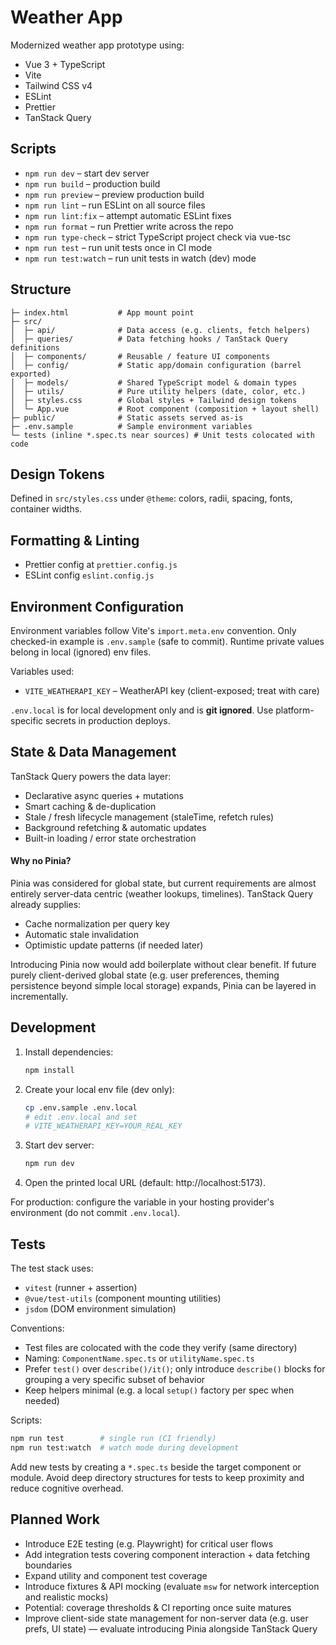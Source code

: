 # Weather App

Modernized weather app prototype using:

- Vue 3 + TypeScript
- Vite
- Tailwind CSS v4
- ESLint
- Prettier
- TanStack Query

## Scripts

- `npm run dev` – start dev server
- `npm run build` – production build
- `npm run preview` – preview production build
- `npm run lint` – run ESLint on all source files
- `npm run lint:fix` – attempt automatic ESLint fixes
- `npm run format` – run Prettier write across the repo
- `npm run type-check` – strict TypeScript project check via vue-tsc
- `npm run test` – run unit tests once in CI mode
- `npm run test:watch` – run unit tests in watch (dev) mode

## Structure

```
├─ index.html           # App mount point
├─ src/
│  ├─ api/              # Data access (e.g. clients, fetch helpers)
│  ├─ queries/          # Data fetching hooks / TanStack Query definitions
│  ├─ components/       # Reusable / feature UI components
│  ├─ config/           # Static app/domain configuration (barrel exported)
│  ├─ models/           # Shared TypeScript model & domain types
│  ├─ utils/            # Pure utility helpers (date, color, etc.)
│  ├─ styles.css        # Global styles + Tailwind design tokens
│  └─ App.vue           # Root component (composition + layout shell)
├─ public/              # Static assets served as‑is
├─ .env.sample          # Sample environment variables
└─ tests (inline *.spec.ts near sources) # Unit tests colocated with code
```

## Design Tokens

Defined in `src/styles.css` under `@theme`: colors, radii, spacing, fonts, container widths.

## Formatting & Linting

- Prettier config at `prettier.config.js`
- ESLint config `eslint.config.js`

## Environment Configuration

Environment variables follow Vite's `import.meta.env` convention. Only checked-in example is `.env.sample` (safe to commit). Runtime private values belong in local (ignored) env files.

Variables used:

- `VITE_WEATHERAPI_KEY` – WeatherAPI key (client-exposed; treat with care)

`.env.local` is for local development only and is **git ignored**. Use platform-specific secrets in production deploys.

## State & Data Management

TanStack Query powers the data layer:

- Declarative async queries + mutations
- Smart caching & de-duplication
- Stale / fresh lifecycle management (staleTime, refetch rules)
- Background refetching & automatic updates
- Built-in loading / error state orchestration

#### Why no Pinia?

Pinia was considered for global state, but current requirements are almost entirely server-data centric (weather lookups, timelines). TanStack Query already supplies:

- Cache normalization per query key
- Automatic stale invalidation
- Optimistic update patterns (if needed later)

Introducing Pinia now would add boilerplate without clear benefit. If future purely client-derived global state (e.g. user preferences, theming persistence beyond simple local storage) expands, Pinia can be layered in incrementally.

## Development

1. Install dependencies:
   ```bash
   npm install
   ```
2. Create your local env file (dev only):
   ```bash
   cp .env.sample .env.local
   # edit .env.local and set
   # VITE_WEATHERAPI_KEY=YOUR_REAL_KEY
   ```
3. Start dev server:
   ```bash
   npm run dev
   ```
4. Open the printed local URL (default: http://localhost:5173).

For production: configure the variable in your hosting provider's environment (do not commit `.env.local`).

## Tests

The test stack uses:

- `vitest` (runner + assertion)
- `@vue/test-utils` (component mounting utilities)
- `jsdom` (DOM environment simulation)

Conventions:

- Test files are colocated with the code they verify (same directory)
- Naming: `ComponentName.spec.ts` or `utilityName.spec.ts`
- Prefer `test()` over `describe()/it()`; only introduce `describe()` blocks for grouping a very specific subset of behavior
- Keep helpers minimal (e.g. a local `setup()` factory per spec when needed)

Scripts:

```bash
npm run test        # single run (CI friendly)
npm run test:watch  # watch mode during development
```

Add new tests by creating a `*.spec.ts` beside the target component or module. Avoid deep directory structures for tests to keep proximity and reduce cognitive overhead.

## Planned Work

- Introduce E2E testing (e.g. Playwright) for critical user flows
- Add integration tests covering component interaction + data fetching boundaries
- Expand utility and component test coverage
- Introduce fixtures & API mocking (evaluate `msw` for network interception and realistic mocks)
- Potential: coverage thresholds & CI reporting once suite matures
- Improve client-side state management for non-server data (e.g. user prefs, UI state) — evaluate introducing Pinia alongside TanStack Query
